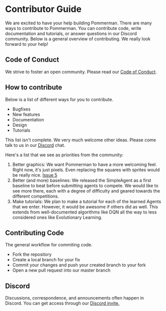 # Contributor Guide

We are excited to have your help building Pommerman. There are many ways to contribute to Pommerman. You can contribute code, write documentation and tutorials, or answer questions in our Discord community. Below is a general overview of contributing. We really look forward to your help!

## Code of Conduct

We strive to foster an open community. Please read our [Code of Conduct](https://github.com/MultiAgentLearning/playground/blob/master/CODE_OF_CONDUCT.md).

## How to contribute

Below is a list of different ways for you to contribute.

* Bugfixes
* New features
* Documentation
* Design
* Tutorials

This list isn't complete. We very much welcome other ideas. Please come talk to us in our [Discord](https://discord.gg/wjVJEDc) chat.

Here's a list that we see as priorities from the community:

1. Better graphics: We want Pommerman to have a more welcoming feel. Right now, it's just pixels. Even replacing the squares with sprites would be really nice. [Issue 5](https://github.com/MultiAgentLearning/playground/issues/7)
2. Better (and more) baselines: We released the SimpleAgent as a first baseline to beat before submitting agents to compete. We would like to see more there, each with a degree of difficulty and geared towards the different competitions.
3. Make tutorials: We plan to make a tutorial for each of the learned Agents that we enter. However, it would be awesome if others did as well. This extends from well-documented algorithms like DQN all the way to less considered ones like Evolutionary Learning.


## Contributing Code

The general workflow for commiting code.

* Fork the repository
* Create a local branch for your fix
* Commit your changes and push your created branch to your fork
* Open a new pull request into our master branch

## Discord

Discussions, correspondence, and announcements often happen in Discord. You can get access through our [Discord invite.](https://discord.gg/wjVJEDc)
